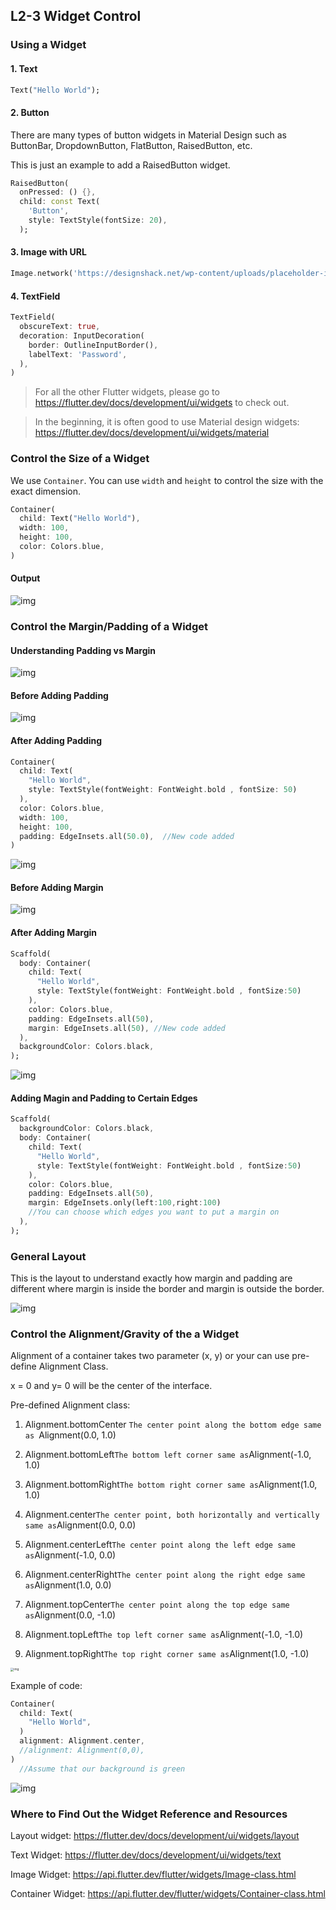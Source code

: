 ## L2-3 Widget Control



### Using a Widget



#### 1. Text

```dart
Text("Hello World");
```
#### 2. Button
There are many types of button widgets in Material Design such as ButtonBar, DropdownButton, FlatButton, RaisedButton, etc. 

This is just an example to add a RaisedButton widget.

```dart
RaisedButton(
  onPressed: () {},
  child: const Text(
    'Button',
    style: TextStyle(fontSize: 20),
  );
```
#### 3. Image with URL

```dart
Image.network('https://designshack.net/wp-content/uploads/placeholder-image.png');
```

#### 4. TextField

```` dart
TextField(
  obscureText: true,
  decoration: InputDecoration(
    border: OutlineInputBorder(),
    labelText: 'Password',
  ),
)
````





> For all the other Flutter widgets, please go to https://flutter.dev/docs/development/ui/widgets to check out.

> In the beginning, it is often good to use Material design widgets: https://flutter.dev/docs/development/ui/widgets/material



### Control the Size of a Widget

We use `Container`. You can use `width` and `height` to control the size with the exact dimension.

```dart
Container(
  child: Text("Hello World"),
  width: 100,
  height: 100,
  color: Colors.blue,
)
```
#### **Output**
![img](https://lh5.googleusercontent.com/-RrNCBx67bBsuZ-LVltZqqWC9Ety8E3qR3dZWEa6p3u1Ssoc8PV3Yze1tkDPHCmUPg7-Fl7HD3qpskSp0IUfqGDsrAWwQVnG474DOmQniNyu9CWnoSSUnlbo3MUDCJaUK3q2NEnF)




### Control the Margin/Padding of a Widget

#### **Understanding Padding vs Margin** 

![img](https://lh5.googleusercontent.com/Z9YyrtYLpq5SubNaYvMDWY3P4n_QBMEwcj94tsgQGCSeg4xoyibZXkz6_vP0GQ5JpFY4rnQ5ZdW0yWJ-xr4bXXAHdLO56y8MepGBAh5cG3lnCDZasSl6jxuRu1k0li1tZJeVGD4Y)

#### **Before Adding Padding**



![img](https://lh3.googleusercontent.com/BLze9Z25Lqd0OAxoyCol7MoVxnTyW8STXE3JlKj9e6WdCJL8woUwf374BDjBqF4AKWLGqDNbip3pU9-NppZ3DzxXzJBIejW3Jm_Iv0DL6zeawyBMUJq0tb4BAqG55x8L68R04_EV)

#### **After Adding Padding**

```dart
Container(
  child: Text(
    "Hello World",
    style: TextStyle(fontWeight: FontWeight.bold , fontSize: 50)
  ),
  color: Colors.blue,
  width: 100,
  height: 100,
  padding: EdgeInsets.all(50.0),  //New code added
)
```

![img](https://lh3.googleusercontent.com/D2LaBPhaKpy7G-vp0oWlikxDU9sLNeYl8x5Wu2c0n1z2N9xLaR-J_qtGCjgQikLuhLjv3wCzhWfWoCJGSdz6A23BD9Wo_mbpdsnkU6uv3nXKzDW_1bz3gS4BT3o0dbGmOPoeco4C)



#### **Before Adding Margin**

![img](https://lh4.googleusercontent.com/kJ48fUsdU8s4TvrSTc0nj7P93v9ugdDa4QxpUZgIOo1YirYkXVXPtwjt8OO0vJfoYquuzeU2PVHxMR2lvQsqGcHRAVD5kadxF_g-5f1PesMO-dfVQYf7eGijfvRipa8EF4Ho0lKq)

#### **After Adding Margin**

```dart
Scaffold(
  body: Container(
    child: Text(
      "Hello World",
      style: TextStyle(fontWeight: FontWeight.bold , fontSize:50) 
    ),
    color: Colors.blue,
    padding: EdgeInsets.all(50),
    margin: EdgeInsets.all(50), //New code added
  ),
  backgroundColor: Colors.black, 
);
```

![img](https://lh6.googleusercontent.com/g1Padhd8_S33JPpBxUAFM5NI_c4UsTNK45g4sdktYjbY3YOHaVJ09yoR7nWMW502fwJCoGxntYYXkqORLnCxGwnB9eKwyD9hxj-lhUHyDSr0Y-rXRkhZd6oiAMMs0ObW_j3IYGQU)

#### Adding Magin and Padding to Certain Edges

```dart
Scaffold(
  backgroundColor: Colors.black,
  body: Container(
    child: Text(
      "Hello World",
      style: TextStyle(fontWeight: FontWeight.bold , fontSize:50) 
    ),
    color: Colors.blue,
    padding: EdgeInsets.all(50),
    margin: EdgeInsets.only(left:100,right:100)
    //You can choose which edges you want to put a margin on 
  ),
);
```



### **General Layout**

This is the layout to understand exactly how margin and padding are different where margin is inside the border and margin is outside the border. 

![img](https://lh3.googleusercontent.com/IGC2EK8w0vRthBdrqyrV-a7GLfSL3PtweOGV_ixlFBQFTUWSK9pJA_Jty1-cXMdqSNqZqZnik9YAClo_2REgW0GIaXrgKgCl7hTEZuv8A8dIKdksd5hvLICY1rSkWjeNG_ZF45yL)




### **Control the Alignment/Gravity of the a Widget**

Alignment of a container takes two parameter (x, y) or your can use pre-define Alignment Class.

x = 0 and y= 0 will be the center of the interface. 

Pre-defined Alignment class:

1. Alignment.bottomCenter ` The center point along the bottom edge same as  `Alignment(0.0, 1.0)

2. Alignment.bottomLeft` The bottom left corner same as `Alignment(-1.0, 1.0)

3. Alignment.bottomRight` The bottom right corner same as `Alignment(1.0, 1.0)

4. Alignment.center` The center point, both horizontally and vertically same as `Alignment(0.0, 0.0)

5. Alignment.centerLeft` The center point along the left edge same as `Alignment(-1.0, 0.0)

6. Alignment.centerRight` The center point along the right edge same as `Alignment(1.0, 0.0)

7. Alignment.topCenter` The center point along the top edge same as `Alignment(0.0, -1.0)

8. Alignment.topLeft` The top left corner same as `Alignment(-1.0, -1.0)

9. Alignment.topRight` The top right corner same as `Alignment(1.0, -1.0)

   

<img src="https://lh3.googleusercontent.com/NDfJT3DpnZDFGalSgEwiGhvXOdyZ7L_dB7gSLoXPHYac6fCIvCyToJnqHICe_l7-v5P59s4QXfFAj9X2j2paZpoCTgy9tjECtZGpwUJO8o62R6RWugGsPSwGFBBBWa4r8czLJ5fK" alt="img" style="zoom:33%;" />

Example of code:

```` dart
Container(
  child: Text(
    "Hello World",
  )
  alignment: Alignment.center,
  //alignment: Alignment(0,0),
)
  //Assume that our background is green
````

![img](https://lh6.googleusercontent.com/CzaWjJGKHs8nJFbNh1PxOT04MLMPr3zHGd_pO-683ZpKhkZrt63hJEj97JBjJRY_aAVwdbHT7nj-IpsagBZcIAqyd4FmigbTyd1TWjV7ouilCz4CKOblzd2JQcqYPrpcSdChl78V)



### **Where to Find Out the Widget Reference and Resources**

Layout widget: https://flutter.dev/docs/development/ui/widgets/layout

Text Widget: https://flutter.dev/docs/development/ui/widgets/text

Image Widget: https://api.flutter.dev/flutter/widgets/Image-class.html

Container Widget: https://api.flutter.dev/flutter/widgets/Container-class.html



